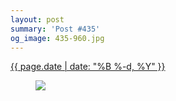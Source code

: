 ```yaml
---
layout: post
summary: 'Post #435'
og_image: 435-960.jpg
---
```


<p>
 <time>
  <a href="/435">
   {{ page.date | date: "%B %-d, %Y" }}
  </a>
 </time>
 <a href="/435">
  <figure data-taken="10/26/2015">
   <img sizes="(min-width: 700px) 50vw, calc(100vw - 2rem)" src="{{ site.assets_url }}/435-480.jpg" srcset="{{ site.assets_url }}/435-960.jpg 960w, {{ site.assets_url }}/435-720.jpg 720w, {{ site.assets_url }}/435-480.jpg 480w, {{ site.assets_url }}/435-240.jpg 240w"/>
  </figure>
 </a>
</p>
